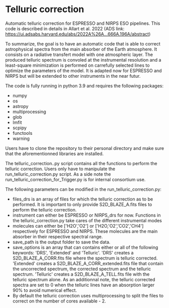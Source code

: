 # Telluric correction
Automatic telluric correction for ESPRESSO and NIRPS ESO pipelines. This code is described in details in Allart et al. 2022 (ADS link: https://ui.adsabs.harvard.edu/abs/2022A%26A...666A.196A/abstract)

To summarize, the goal is to have an automatic code that is able to correct astrophysical spectra from the main absorber of the Earth atmosphere. It consists on a radiative transfert model with one atmospheric layer. The produced telluric spectrum is convoled at the instrumental resolution and a least-square minimization is performed on carrefully selected lines to optimize the parameters of the model. It is adapted now for ESPRESSO and NIRPS but will be extended to other instruments in the near futur. 

The code is fully running in python 3.9 and requires the following packages:

- numpy
- os
- astropy
- multiprocessing
- glob
- lmfit
- scpipy
- functools
- warning

Users have to clone the repository to their personal directory and make sure that the aforementionned libraries are installed.

The telluric_correction..py script contains all the functions to perform the telluric correction. Users only have to manipulate the run_telluric_correction.py script. As a side note the run_telluric_correction_for_Trigger.py is for internal consortium use.

The following parameters can be modified in the run_telluric_correction.py:

- files_drs is an array of files for which the telluric correction as to be performed. It is important to only provide S2D_BLAZE_A.fits files to perform the telluric correction.
- instrument can either be ESPRESSO or NIRPS_drs for now. Functions in the telluric_correction.py take cares of the different instrumental modes
- molecules can either be ['H2O','O2'] or ['H2O,'O2','CO2','CH4'] respectively for ESPRESSO and NIRPS. These molecules are the main absorber in their respective spectral range.
- save_path is the output folder to save the data.
- save_options is an array that can contains either or all of the following keywords: 'DRS', 'Extended' and 'Telluric'. 'DRS' creates a S2D_BLAZE_A_CORR.fits file where the spectrum is telluric corrected. 'Extended' creates a S2D_BLAZE_A_CORR_extended.fits file that contain the uncorrected spectrum, the corrected spectrum and the telluric spectrum. 'Telluric' creates a S2D_BLAZE_A_TELL.fits file with the telluric spectrum alone. As an additionnal note, the telluric corrected spectra are set to 0 when the telluric lines have an absorption larger 90% to avoid numerical effect.
- By default the telluric correction uses multiprocessing to split the files to correct on the number of cores available - 2.
